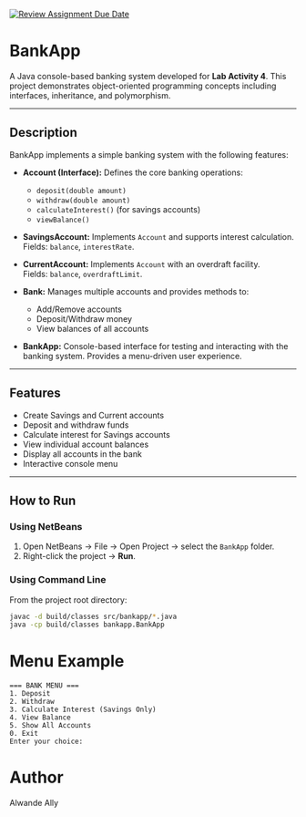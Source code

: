 [![Review Assignment Due Date](https://classroom.github.com/assets/deadline-readme-button-22041afd0340ce965d47ae6ef1cefeee28c7c493a6346c4f15d667ab976d596c.svg)](https://classroom.github.com/a/lA6JrJDS)

# BankApp

A Java console-based banking system developed for **Lab Activity 4**. This project demonstrates object-oriented programming concepts including interfaces, inheritance, and polymorphism.

---

## Description
BankApp implements a simple banking system with the following features:

- **Account (Interface):** Defines the core banking operations:
  - `deposit(double amount)`
  - `withdraw(double amount)`
  - `calculateInterest()` (for savings accounts)
  - `viewBalance()`

- **SavingsAccount:** Implements `Account` and supports interest calculation.  
  Fields: `balance`, `interestRate`.

- **CurrentAccount:** Implements `Account` with an overdraft facility.  
  Fields: `balance`, `overdraftLimit`.

- **Bank:** Manages multiple accounts and provides methods to:
  - Add/Remove accounts
  - Deposit/Withdraw money
  - View balances of all accounts

- **BankApp:** Console-based interface for testing and interacting with the banking system. Provides a menu-driven user experience.

---

## Features
- Create Savings and Current accounts
- Deposit and withdraw funds
- Calculate interest for Savings accounts
- View individual account balances
- Display all accounts in the bank
- Interactive console menu

---

## How to Run

### Using NetBeans
1. Open NetBeans → File → Open Project → select the `BankApp` folder.
2. Right-click the project → **Run**.

### Using Command Line
From the project root directory:

```bash
javac -d build/classes src/bankapp/*.java
java -cp build/classes bankapp.BankApp
```

# Menu Example
```
=== BANK MENU ===
1. Deposit
2. Withdraw
3. Calculate Interest (Savings Only)
4. View Balance
5. Show All Accounts
0. Exit
Enter your choice:
```

# Author

Alwande Ally
